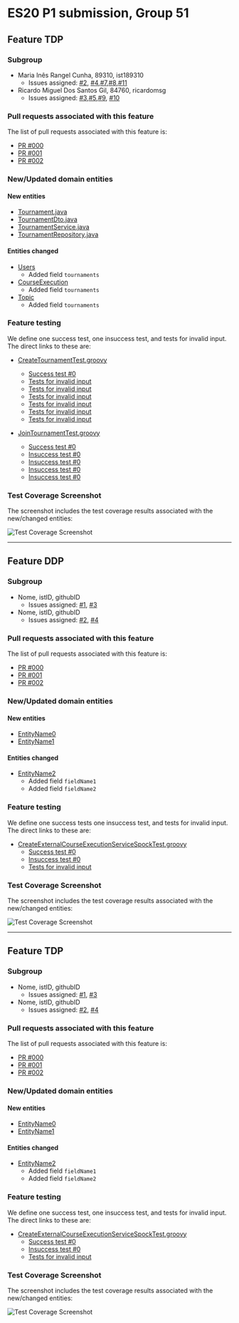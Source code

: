 # ES20 P1 submission, Group 51

## Feature TDP

### Subgroup
 - Maria Inês Rangel Cunha, 89310, ist189310
   + Issues assigned: [#2](https://github.com/tecnico-softeng/es20tg_51-project/issues/2), [#4](https://github.com/tecnico-softeng/es20tg_51-project/issues/4),[#7](https://github.com/tecnico-softeng/es20tg_51-project/issues/7),[#8](https://github.com/tecnico-softeng/es20tg_51-project/issues/8),[#11](https://github.com/tecnico-softeng/es20tg_51-project/issues/11)
 - Ricardo Miguel Dos Santos Gil, 84760, ricardomsg
   + Issues assigned: [#3](https://github.com/tecnico-softeng/es20tg_51-project/issues/3),[#5](https://github.com/tecnico-softeng/es20tg_51-project/issues/5),[#9](https://github.com/tecnico-softeng/es20tg_51-project/issues/9), [#10](https://github.com/tecnico-softeng/es20tg_51-project/issues/10)
 
### Pull requests associated with this feature

The list of pull requests associated with this feature is:

 - [PR #000](https://github.com)
 - [PR #001](https://github.com)
 - [PR #002](https://github.com)


### New/Updated domain entities

#### New entities
 - [Tournament.java](https://github.com/tecnico-softeng/es20tg_51-project/tree/tdp/backend/src/main/java/pt/ulisboa/tecnico/socialsoftware/tutor/tournament/Tournament.java)
 - [TournamentDto.java](https://github.com/tecnico-softeng/es20tg_51-project/blob/tdp/backend/src/main/java/pt/ulisboa/tecnico/socialsoftware/tutor/tournament/TournamentDto.java)
 - [TournamentService.java](https://github.com/tecnico-softeng/es20tg_51-project/blob/tdp/backend/src/main/java/pt/ulisboa/tecnico/socialsoftware/tutor/tournament/TournamentService.java)
 - [TournamentRepository.java](https://github.com/tecnico-softeng/es20tg_51-project/blob/tdp/backend/src/main/java/pt/ulisboa/tecnico/socialsoftware/tutor/tournament/TournamentRepository.java)

#### Entities changed
 - [Users](https://github.com/tecnico-softeng/es20tg_51-project/tree/tdp/backend/src/main/java/pt/ulisboa/tecnico/socialsoftware/tutor/user/User.java)
   + Added field `tournaments`
 - [CourseExecution](https://github.com/tecnico-softeng/es20tg_51-project/blob/tdp/backend/src/main/java/pt/ulisboa/tecnico/socialsoftware/tutor/course/CourseExecution.java)
   + Added field `tournaments`
 - [Topic](https://github.com/tecnico-softeng/es20tg_51-project/blob/tdp/backend/src/main/java/pt/ulisboa/tecnico/socialsoftware/tutor/question/domain/Topic.java)
   + Added field `tournaments`
 
### Feature testing

We define one success test, one insuccess test, and tests for invalid input. The direct links to these are:

 - [CreateTournamentTest.groovy](https://github.com/tecnico-softeng/es20tg_51-project/blob/tdp/backend/src/test/groovy/pt/ulisboa/tecnico/socialsoftware/tutor/tournament/service/CreateTournamentTest.groovy)
    + [Success test #0](https://github.com/tecnico-softeng/es20tg_51-project/blob/tdp/backend/src/test/groovy/pt/ulisboa/tecnico/socialsoftware/tutor/tournament/service/CreateTournamentTest.groovy#L88)
    + [Tests for invalid input](https://github.com/tecnico-softeng/es20tg_51-project/blob/tdp/backend/src/test/groovy/pt/ulisboa/tecnico/socialsoftware/tutor/tournament/service/CreateTournamentTest.groovy#L111)
    + [Tests for invalid input](https://github.com/tecnico-softeng/es20tg_51-project/blob/tdp/backend/src/test/groovy/pt/ulisboa/tecnico/socialsoftware/tutor/tournament/service/CreateTournamentTest.groovy#L127)
    + [Tests for invalid input](https://github.com/tecnico-softeng/es20tg_51-project/blob/tdp/backend/src/test/groovy/pt/ulisboa/tecnico/socialsoftware/tutor/tournament/service/CreateTournamentTest.groovy#L144)
    + [Tests for invalid input](https://github.com/tecnico-softeng/es20tg_51-project/blob/tdp/backend/src/test/groovy/pt/ulisboa/tecnico/socialsoftware/tutor/tournament/service/CreateTournamentTest.groovy#L161)
    + [Tests for invalid input](https://github.com/tecnico-softeng/es20tg_51-project/blob/tdp/backend/src/test/groovy/pt/ulisboa/tecnico/socialsoftware/tutor/tournament/service/CreateTournamentTest.groovy#L177)
    + [Tests for invalid input](https://github.com/tecnico-softeng/es20tg_51-project/blob/tdp/backend/src/test/groovy/pt/ulisboa/tecnico/socialsoftware/tutor/tournament/service/CreateTournamentTest.groovy#L194)

 - [JoinTournamentTest.groovy](https://github.com/tecnico-softeng/es20tg_51-project/blob/tdp/backend/src/test/groovy/pt/ulisboa/tecnico/socialsoftware/tutor/tournament/service/JoinTournamentTest.groovy)
    + [Success test #0](https://github.com/tecnico-softeng/es20tg_51-project/blob/tdp/backend/src/test/groovy/pt/ulisboa/tecnico/socialsoftware/tutor/tournament/service/JoinTournamentTest.groovy#L95)
    + [Insuccess test #0](https://github.com/tecnico-softeng/es20tg_51-project/blob/tdp/backend/src/test/groovy/pt/ulisboa/tecnico/socialsoftware/tutor/tournament/service/JoinTournamentTest.groovy#L108)
    + [Insuccess test #0](https://github.com/tecnico-softeng/es20tg_51-project/blob/tdp/backend/src/test/groovy/pt/ulisboa/tecnico/socialsoftware/tutor/tournament/service/JoinTournamentTest.groovy#L125)
    + [Insuccess test #0](https://github.com/tecnico-softeng/es20tg_51-project/blob/tdp/backend/src/test/groovy/pt/ulisboa/tecnico/socialsoftware/tutor/tournament/service/JoinTournamentTest.groovy#L143)
    + [Insuccess test #0](https://github.com/tecnico-softeng/es20tg_51-project/blob/tdp/backend/src/test/groovy/pt/ulisboa/tecnico/socialsoftware/tutor/tournament/service/JoinTournamentTest.groovy#L157)	


### Test Coverage Screenshot

The screenshot includes the test coverage results associated with the new/changed entities:

![Test Coverage Screenshot](https://i.imgur.com/X6I5QDg.png)

---

## Feature DDP

### Subgroup
 - Nome, istID, githubID
   + Issues assigned: [#1](https://github.com), [#3](https://github.com)
 - Nome, istID, githubID
   + Issues assigned: [#2](https://github.com), [#4](https://github.com)
 
### Pull requests associated with this feature

The list of pull requests associated with this feature is:

 - [PR #000](https://github.com)
 - [PR #001](https://github.com)
 - [PR #002](https://github.com)


### New/Updated domain entities

#### New entities
 - [EntityName0](https://github.com)
 - [EntityName1](https://github.com)

#### Entities changed
 - [EntityName2](https://github.com)
   + Added field `fieldName1`
   + Added field `fieldName2`
 
### Feature testing

We define one success tests one insuccess test, and tests for invalid input. The direct links to these are:

 - [CreateExternalCourseExecutionServiceSpockTest.groovy](https://github.com/socialsoftware/quizzes-tutor/blob/31ba9bd5f5ddcbab61f1c4b2daca7331ad099f98/backend/src/test/groovy/pt/ulisboa/tecnico/socialsoftware/tutor/administration/service/CreateExternalCourseExecutionServiceSpockTest.groovy)
    + [Success test #0](https://github.com/socialsoftware/quizzes-tutor/blob/31ba9bd5f5ddcbab61f1c4b2daca7331ad099f98/backend/src/test/groovy/pt/ulisboa/tecnico/socialsoftware/tutor/administration/service/CreateExternalCourseExecutionServiceSpockTest.groovy#L39)
    + [Insuccess test #0](https://github.com/socialsoftware/quizzes-tutor/blob/31ba9bd5f5ddcbab61f1c4b2daca7331ad099f98/backend/src/test/groovy/pt/ulisboa/tecnico/socialsoftware/tutor/administration/service/CreateExternalCourseExecutionServiceSpockTest.groovy#L104)
    + [Tests for invalid input](https://github.com/socialsoftware/quizzes-tutor/blob/31ba9bd5f5ddcbab61f1c4b2daca7331ad099f98/backend/src/test/groovy/pt/ulisboa/tecnico/socialsoftware/tutor/administration/service/CreateExternalCourseExecutionServiceSpockTest.groovy#L145)


### Test Coverage Screenshot

The screenshot includes the test coverage results associated with the new/changed entities:

![Test Coverage Screenshot](https://web.tecnico.ulisboa.pt/~joaofernandoferreira/1920/ES/coverage_ex1.png)


---


## Feature TDP

### Subgroup
 - Nome, istID, githubID
   + Issues assigned: [#1](https://github.com), [#3](https://github.com)
 - Nome, istID, githubID
   + Issues assigned: [#2](https://github.com), [#4](https://github.com)
 
### Pull requests associated with this feature

The list of pull requests associated with this feature is:

 - [PR #000](https://github.com)
 - [PR #001](https://github.com)
 - [PR #002](https://github.com)


### New/Updated domain entities

#### New entities
 - [EntityName0](https://github.com)
 - [EntityName1](https://github.com)

#### Entities changed
 - [EntityName2](https://github.com)
   + Added field `fieldName1`
   + Added field `fieldName2`
 
### Feature testing

We define one success test, one insuccess test, and tests for invalid input. The direct links to these are:

 - [CreateExternalCourseExecutionServiceSpockTest.groovy](https://github.com/socialsoftware/quizzes-tutor/blob/31ba9bd5f5ddcbab61f1c4b2daca7331ad099f98/backend/src/test/groovy/pt/ulisboa/tecnico/socialsoftware/tutor/administration/service/CreateExternalCourseExecutionServiceSpockTest.groovy)
    + [Success test #0](https://github.com/socialsoftware/quizzes-tutor/blob/31ba9bd5f5ddcbab61f1c4b2daca7331ad099f98/backend/src/test/groovy/pt/ulisboa/tecnico/socialsoftware/tutor/administration/service/CreateExternalCourseExecutionServiceSpockTest.groovy#L39)
    + [Insuccess test #0](https://github.com/socialsoftware/quizzes-tutor/blob/31ba9bd5f5ddcbab61f1c4b2daca7331ad099f98/backend/src/test/groovy/pt/ulisboa/tecnico/socialsoftware/tutor/administration/service/CreateExternalCourseExecutionServiceSpockTest.groovy#L104)
    + [Tests for invalid input](https://github.com/socialsoftware/quizzes-tutor/blob/31ba9bd5f5ddcbab61f1c4b2daca7331ad099f98/backend/src/test/groovy/pt/ulisboa/tecnico/socialsoftware/tutor/administration/service/CreateExternalCourseExecutionServiceSpockTest.groovy#L145)


### Test Coverage Screenshot

The screenshot includes the test coverage results associated with the new/changed entities:

![Test Coverage Screenshot](https://web.tecnico.ulisboa.pt/~joaofernandoferreira/1920/ES/coverage_ex1.png)

